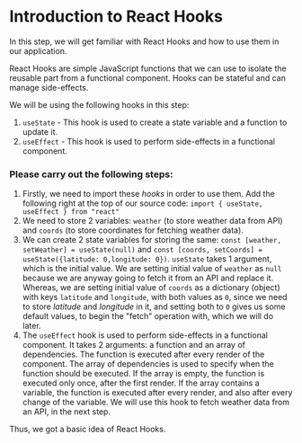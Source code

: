 # Introduction to React Hooks

In this step, we will get familiar with React Hooks and how to use them in our application.

React Hooks are simple JavaScript functions that we can use to isolate the reusable part from a functional component. Hooks can be stateful and can manage side-effects.

We will be using the following hooks in this step:

1. `useState` - This hook is used to create a state variable and a function to update it.
2. `useEffect` - This hook is used to perform side-effects in a functional component.

### Please carry out the following steps:

1. Firstly, we need to import these _hooks_ in order to use them. Add the following right at the top of our source code: `import { useState, useEffect } from "react"`
2. We need to store 2 variables: `weather` (to store weather data from API) and `coords` (to store coordinates for fetching weather data).
3. We can create 2 state variables for storing the same: `const [weather, setWeather] = useState(null)` and `const [coords, setCoords] = useState({latitude: 0,longitude: 0})`. `useState` takes 1 argument, which is the initial value. We are setting initial value of `weather` as `null` because we are anyway going to fetch it from an API and replace it. Whereas, we are setting initial value of `coords` as a dictionary (object) with keys `latitude` and `longitude`, with both values as `0`, since we need to store _latitude_ and _longitude_ in it, and setting both to `0` gives us some default values, to begin the "fetch" operation with, which we will do later.
4. The `useEffect` hook is used to perform side-effects in a functional component. It takes 2 arguments: a function and an array of dependencies. The function is executed after every render of the component. The array of dependencies is used to specify when the function should be executed. If the array is empty, the function is executed only once, after the first render. If the array contains a variable, the function is executed after every render, and also after every change of the variable. We will use this hook to fetch weather data from an API, in the next step.

Thus, we got a basic idea of React Hooks.
